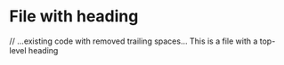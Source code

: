 # File with heading
// ...existing code with removed trailing spaces...
This is a file with a top-level heading
